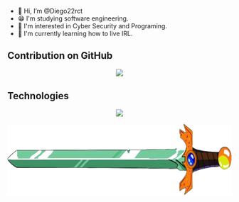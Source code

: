 - 👋 Hi, I’m @Diego22rct
- 😁 I'm studying software engineering.
- 👀 I'm interested in Cyber Security and Programing.
- 🌱 I'm currently learning how to live IRL. 

## Contribution on GitHub

<p align="center">
<img src="https://github-readme-streak-stats.herokuapp.com?user=Diego22rct"> 
</p>


## Technologies 
<p align="center">
    <img src="https://skillicons.dev/icons?i=nodejs,vscode,astro,nextjs,git,javascript,python,cpp,c,cs">
</p>

<img align="center" width="1100" height="160" src="res/text.png">


<!---
Diego22rct/Diego22rct is a ✨ special ✨ repository because its `README.md` (this file) appears on your GitHub profile.
You can click the Preview link to take a look at your changes.
--->
